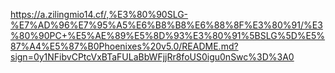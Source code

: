 https://a.zilingmio14.cf/,%E3%80%90SLG-%E7%AD%96%E7%95%A5%E6%B8%B8%E6%88%8F%E3%80%91/%E3%80%90PC+%E5%AE%89%E5%8D%93%E3%80%91%5BSLG%5D%E5%87%A4%E5%87%B0Phoenixes%20v5.0/README.md?sign=0y1NFibvCPtcVxBTaFULaBbWFjjRr8foUS0igu0nSwc%3D%3A0
